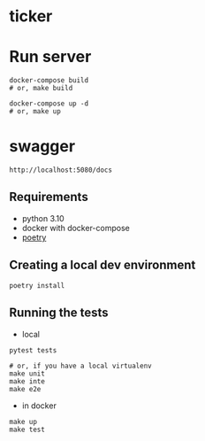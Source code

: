 # ticker

# Run server
```shell
docker-compose build
# or, make build

docker-compose up -d
# or, make up
```

# swagger
```
http://localhost:5080/docs
```

## Requirements
* python 3.10
* docker with docker-compose
* [poetry](https://python-poetry.org/docs/)

## Creating a local dev environment
```shell
poetry install
```


## Running the tests
- local
```shell
pytest tests

# or, if you have a local virtualenv
make unit
make inte
make e2e
```
- in docker
```shell
make up
make test

```
